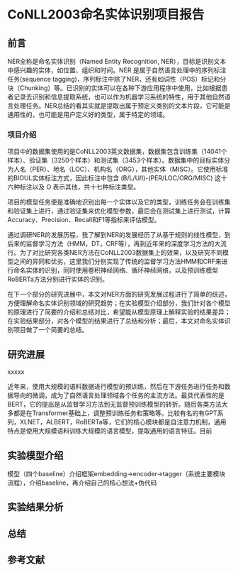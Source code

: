 # CoNLL2003命名实体识别项目报告

## 前言

NER全称是命名实体识别（Named Entity Recognition, NER），目标是识别文本中感兴趣的实体，如位置、组织和时间。NER 是属于自然语言处理中的序列标注任务(sequence tagging)，序列标注中除了NER，还有如词性（POS）标记和分块（Chunking）等。已识别的实体可以在各种下游应用程序中使用，比如根据患者记录去识别和信息提取系统，也可以作为机器学习系统的特性，用于其他自然语言处理任务。NER总结的看其实就是提取出属于预定义类别的文本片段，它可能是通用性的，也可能是用户定义好的类型，属于特定的领域。

### 项目介绍

项目中的数据集使用的是CoNLL2003英文数据集，数据集包含训练集（14041个样本）、验证集（3250个样本）和测试集（3453个样本）。数据集中的目标实体分为人名（PER）、地名（LOC）、机构名（ORG），其他实体（MISC）。它使用标准的BIOUL实体标注方式，因此标注中包含 (B/L/U/I)-(PER/LOC/ORG/MISC) 这十六种标注以及 O 表示其他，共十七种标注类型。

项目的模型任务便是准确地识别出每一个实体以及它的类型，训练任务会在训练集和验证集上进行，通过验证集来优化模型参数，最后会在测试集上进行测试，计算Accuracy、Precision、Recall和F1等指标来评估模型。

通过调研NER的发展历程，我了解到NER的发展经历了从基于规则的线性模型，到后来的监督学习方法（HMM，DT，CRF等），再到近年来的深度学习方法的大流行。为了对比研究各类NER方法在CoNLL2003数据集上的效果，以及研究不同模型之间的异同和优劣，这里我们分别实现了传统的监督学习方法HMM和CRF来进行命名实体的识别，同时使用卷积神经网络、循环神经网络，以及预训练模型RoBERTa方法分别进行实体的识别。

在下一个部分的研究进展中，本文对NER方面的研究发展过程进行了简单的综述，方便理解命名实体识别领域的研究趋势；在实验模型介绍部分，我们针对各个模型的原理进行了简要的介绍和总结对比，希望能从模型原理上解释实验的结果差异；在实验结果部分，对各个模型的结果进行了总结和分析；最后，本文对命名实体识别项目做了一个简要的总结。

## 研究进展

xxxxx

近年来，使用大规模的语料数据进行模型的预训练，然后在下游任务进行任务和数据导向的微调，成为了自然语言处理领域各个任务的主流方法。最具代表性的是BERT，它的提出是从监督学习方法到无监督预训练模型的转折。随后各类方法大多都是在Transformer基础上，调整预训练任务和策略等。比较有名的有GPT系列，XLNET，ALBERT，RoBERTa等，它们的核心模块都是自注意力机制，通用特点是使用大规模语料训练大规模的语言模型，提取通用的语言特征。目前

## 实验模型介绍

模型（四个baseline）介绍框架embedding->encoder->tagger（系统主要模块流程），介绍baseline，再介绍自己的核心想法+伪代码

## 实验结果分析

## 总结

## 参考文献
